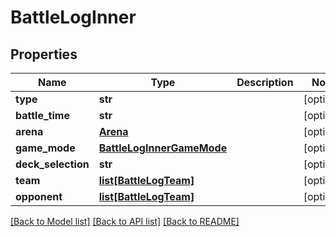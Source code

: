 # BattleLogInner

## Properties
Name | Type | Description | Notes
------------ | ------------- | ------------- | -------------
**type** | **str** |  | [optional] 
**battle_time** | **str** |  | [optional] 
**arena** | [**Arena**](Arena.md) |  | [optional] 
**game_mode** | [**BattleLogInnerGameMode**](BattleLogInnerGameMode.md) |  | [optional] 
**deck_selection** | **str** |  | [optional] 
**team** | [**list[BattleLogTeam]**](BattleLogTeam.md) |  | [optional] 
**opponent** | [**list[BattleLogTeam]**](BattleLogTeam.md) |  | [optional] 

[[Back to Model list]](../README.md#documentation-for-models) [[Back to API list]](../README.md#documentation-for-api-endpoints) [[Back to README]](../README.md)


